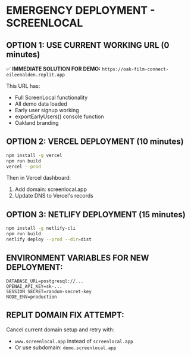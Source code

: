 # EMERGENCY DEPLOYMENT - SCREENLOCAL

## OPTION 1: USE CURRENT WORKING URL (0 minutes)
✅ **IMMEDIATE SOLUTION FOR DEMO:**
`https://oak-film-connect-eileenalden.replit.app`

This URL has:
- Full ScreenLocal functionality  
- All demo data loaded
- Early user signup working
- exportEarlyUsers() console function
- Oakland branding

## OPTION 2: VERCEL DEPLOYMENT (10 minutes)
```bash
npm install -g vercel
npm run build
vercel --prod
```
Then in Vercel dashboard:
1. Add domain: screenlocal.app
2. Update DNS to Vercel's records

## OPTION 3: NETLIFY DEPLOYMENT (15 minutes)  
```bash
npm install -g netlify-cli
npm run build
netlify deploy --prod --dir=dist
```

## ENVIRONMENT VARIABLES FOR NEW DEPLOYMENT:
```
DATABASE_URL=postgresql://...
OPENAI_API_KEY=sk-...
SESSION_SECRET=random-secret-key
NODE_ENV=production
```

## REPLIT DOMAIN FIX ATTEMPT:
Cancel current domain setup and retry with:
- `www.screenlocal.app` instead of `screenlocal.app`
- Or use subdomain: `demo.screenlocal.app`